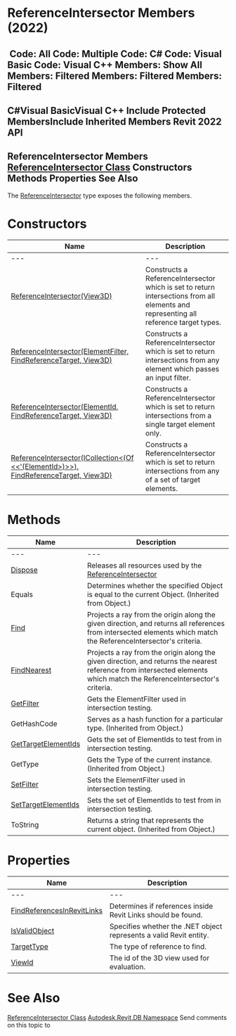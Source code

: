 # ReferenceIntersector Members (2022)

﻿
 Code: All Code: Multiple Code: C# Code: Visual Basic Code: Visual C++  Members: Show All Members: Filtered Members: Filtered Members: Filtered   
---  
C#Visual BasicVisual C++
Include Protected MembersInclude Inherited Members
Revit 2022 API  
---  
ReferenceIntersector Members  
[ReferenceIntersector Class](36f82b40-1065-2305-e260-18fc618e756f.md "ReferenceIntersector Class") Constructors Methods Properties See Also  
---  
The [ReferenceIntersector](36f82b40-1065-2305-e260-18fc618e756f.md "ReferenceIntersector Class") type exposes the following members.
# Constructors
| Name | Description |
| --- | --- |
| --- | --- | --- |
| [ReferenceIntersector(View3D)](ba15191c-61f4-bf9e-72d7-d0f4976fd3f3.md "ReferenceIntersector Constructor \(View3D\)") | Constructs a ReferenceIntersector which is set to return intersections from all elements and representing all reference target types. |
| [ReferenceIntersector(ElementFilter, FindReferenceTarget, View3D)](929ca688-af0f-6e6a-d812-44017c8955e7.md "ReferenceIntersector Constructor \(ElementFilter, FindReferenceTarget, View3D\)") | Constructs a ReferenceIntersector which is set to return intersections from any element which passes an input filter. |
| [ReferenceIntersector(ElementId, FindReferenceTarget, View3D)](80392f86-eab8-7485-6e5a-28d4e40f7528.md "ReferenceIntersector Constructor \(ElementId, FindReferenceTarget, View3D\)") | Constructs a ReferenceIntersector which is set to return intersections from a single target element only. |
| [ReferenceIntersector(ICollection<(Of <<'(ElementId>)>>), FindReferenceTarget, View3D)](4b624cc1-fc7f-62dd-3593-22861c991afd.md "ReferenceIntersector Constructor \(ICollection\(ElementId\), FindReferenceTarget, View3D\)") | Constructs a ReferenceIntersector which is set to return intersections from any of a set of target elements. |

# Methods
| Name | Description |
| --- | --- |
| --- | --- | --- |
| [Dispose](4bad58d0-1ed4-176b-81cc-3a0181744ebe.md "Dispose Method") | Releases all resources used by the [ReferenceIntersector](36f82b40-1065-2305-e260-18fc618e756f.md "ReferenceIntersector Class") |
| Equals | Determines whether the specified Object is equal to the current Object. (Inherited from Object.) |
| [Find](6abd0586-5d7e-68c6-2e64-46199f457499.md "Find Method") | Projects a ray from the origin along the given direction, and returns all references from intersected elements which match the ReferenceIntersector's criteria. |
| [FindNearest](866e1f2b-c79a-4d9f-1db1-9e386dd42941.md "FindNearest Method") | Projects a ray from the origin along the given direction, and returns the nearest reference from intersected elements which match the ReferenceIntersector's criteria. |
| [GetFilter](614c9ce9-9918-b551-a4f1-552030cdb0c9.md "GetFilter Method") | Gets the ElementFilter used in intersection testing. |
| GetHashCode | Serves as a hash function for a particular type.  (Inherited from Object.) |
| [GetTargetElementIds](ec2affbb-5386-cdc6-b89c-e3605dbe7f64.md "GetTargetElementIds Method") | Gets the set of ElementIds to test from in intersection testing. |
| GetType | Gets the Type of the current instance. (Inherited from Object.) |
| [SetFilter](e94fc91b-34fb-f12b-ecd7-d9c30de9a7dd.md "SetFilter Method") | Sets the ElementFilter used in intersection testing. |
| [SetTargetElementIds](600d7702-878d-26ed-e3db-d70b05bb3c6c.md "SetTargetElementIds Method") | Sets the set of ElementIds to test from in intersection testing. |
| ToString | Returns a string that represents the current object. (Inherited from Object.) |

# Properties
| Name | Description |
| --- | --- |
| --- | --- | --- |
| [FindReferencesInRevitLinks](027d8736-697e-ebe8-37d9-901f96713540.md "FindReferencesInRevitLinks Property") | Determines if references inside Revit Links should be found. |
| [IsValidObject](4c356722-e215-f7a3-1e4a-728e09229955.md "IsValidObject Property") | Specifies whether the .NET object represents a valid Revit entity. |
| [TargetType](c7a99118-5365-2baf-2494-1879cb06038e.md "TargetType Property") | The type of reference to find. |
| [ViewId](502978f2-9efb-02a9-ab6e-f54eafbe6c10.md "ViewId Property") | The id of the 3D view used for evaluation. |

# See Also
[ReferenceIntersector Class](36f82b40-1065-2305-e260-18fc618e756f.md "ReferenceIntersector Class")
[Autodesk.Revit.DB Namespace](87546ba7-461b-c646-cbb1-2cb8f5bff8b2.md "Autodesk.Revit.DB Namespace")
Send comments on this topic to 